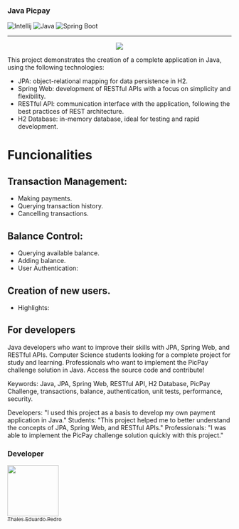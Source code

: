### Java Picpay 
![Intellij](https://img.shields.io/badge/IntelliJ_IDEA-000000.svg?style=for-the-badge&logo=intellij-idea&logoColor=white)
![Java](https://img.shields.io/badge/Java-ED8B00?style=for-the-badge&logo=openjdk&logoColor=white)
![Spring Boot](https://img.shields.io/badge/Spring_Boot-F2F4F9?style=for-the-badge&logo=spring-boot)

---

<p align="center">
<img src="https://img.shields.io/badge/Status-Complete-green20%25">
</p>


This project demonstrates the creation of a complete application in Java, using the following technologies:

- JPA: object-relational mapping for data persistence in H2.
- Spring Web: development of RESTful APIs with a focus on simplicity and flexibility.
- RESTful API: communication interface with the application, following the best practices of REST architecture.
- H2 Database: in-memory database, ideal for testing and rapid development.

# Funcionalities
## Transaction Management:
- Making payments.
- Querying transaction history.
- Cancelling transactions.
## Balance Control:
- Querying available balance.
- Adding balance.
- User Authentication:
## Creation of new users.
- Highlights:

## For developers
Java developers who want to improve their skills with JPA, Spring Web, and RESTful APIs.
Computer Science students looking for a complete project for study and learning.
Professionals who want to implement the PicPay challenge solution in Java.
Access the source code and contribute!

Keywords: Java, JPA, Spring Web, RESTful API, H2 Database, PicPay Challenge, transactions, balance, authentication, unit tests, performance, security.

Developers: "I used this project as a basis to develop my own payment application in Java."
Students: "This project helped me to better understand the concepts of JPA, Spring Web, and RESTful APIs."
Professionals: "I was able to implement the PicPay challenge solution quickly with this project."

### Developer 
 [<img loading="lazy" src="https://avatars.githubusercontent.com/u/89024257?v=4" width=115><br><sub>Thales Eduardo Pedro</sub>](https://github.com/thales32k0)
